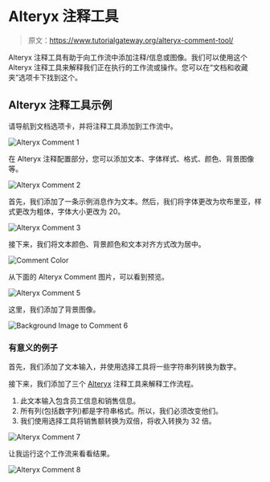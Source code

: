 # Alteryx 注释工具

> 原文：<https://www.tutorialgateway.org/alteryx-comment-tool/>

Alteryx 注释工具有助于向工作流中添加注释/信息或图像。我们可以使用这个 Alteryx 注释工具来解释我们正在执行的工作流或操作。您可以在“文档和收藏夹”选项卡下找到这个。

## Alteryx 注释工具示例

请导航到文档选项卡，并将注释工具添加到工作流中。

![Alteryx Comment 1](img/a93a40b214e81352a4e84b88dc43aa0c.png)

在 Alteryx 注释配置部分，您可以添加文本、字体样式、格式、颜色、背景图像等。

![Alteryx Comment 2](img/f07d0ed4226afa0db970f17a7e245080.png)

首先，我们添加了一条示例消息作为文本。然后，我们将字体更改为坎布里亚，样式更改为粗体，字体大小更改为 20。

![Alteryx Comment 3](img/5f964cd837e0cca074c478c4e32facc0.png)

接下来，我们将文本颜色、背景颜色和文本对齐方式改为居中。

![Comment Color](img/db139cbd84cbe42666b3065a02bf7f49.png)

从下面的 Alteryx Comment 图片，可以看到预览。

![Alteryx Comment 5](img/86ff107e1e30cff677ad460f7d47e02c.png)

这里，我们添加了背景图像。

![Background Image to Comment 6](img/a97095bf8d9c0cf748624cc8b92f0715.png)

### 有意义的例子

首先，我们添加了文本输入，并使用选择工具将一些字符串列转换为数字。

接下来，我们添加了三个 [Alteryx](https://www.tutorialgateway.org/alteryx-tutorial/) 注释工具来解释工作流程。

1.  此文本输入包含员工信息和销售信息。
2.  所有列(包括数字列)都是字符串格式。所以，我们必须改变他们。
3.  我们使用选择工具将销售额转换为双倍，将收入转换为 32 倍。

![Alteryx Comment 7](img/e16f97739c976719db64c564213cbce4.png)

让我运行这个工作流来看看结果。

![Alteryx Comment 8](img/ab13ba83c4978a5d2a5f6fdb556dd23c.png)